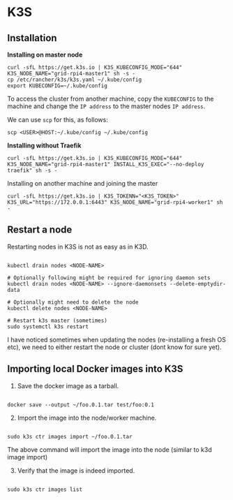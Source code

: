 # K3S

## Installation

**Installing on master node**

```shell
curl -sfL https://get.k3s.io | K3S_KUBECONFIG_MODE="644" K3S_NODE_NAME="grid-rpi4-master1" sh -s -
cp /etc/rancher/k3s/k3s.yaml ~/.kube/config
export KUBECONFIG=~/.kube/config
```

To access the cluster from another machine, copy the `KUBECONFIG` to the machine and change the
`IP address` to the master nodes `IP address`.

We can use `scp` for this, as follows:

`scp <USER>@HOST:~/.kube/config ~/.kube/config`

**Installing without Traefik**

`curl -sfL https://get.k3s.io | K3S_KUBECONFIG_MODE="644" K3S_NODE_NAME="grid-rpi4-master1" INSTALL_K3S_EXEC="--no-deploy traefik" sh -s -`


Installing on another machine and joining the master

`curl -sfL https://get.k3s.io | K3S_TOKENN="<K3S_TOKEN>" K3S_URL="https://172.0.0.1:6443" K3S_NODE_NAME="grid-rpi4-worker1" sh -`


## Restart a node

Restarting nodes in K3S is not as easy as in K3D.

```shell

kubectl drain nodes <NODE-NAME>

# Optionally following might be required for ignoring daemon sets
kubectl drain nodes <NODE-NAME> --ignore-daemonsets --delete-emptydir-data

# Optionally might need to delete the node
kubectl delete nodes <NODE-NAME>

# Restart k3s master (sometimes)
sudo systemctl k3s restart
```

I have noticed sometimes when updating the nodes (re-installing a fresh OS etc), we need to either restart the node or cluster (dont know for sure yet).


## Importing local Docker images into K3S

1. Save the docker image as a tarball.

```shell

docker save --output ~/foo.0.1.tar test/foo:0.1
```

2. Import the image into the node/worker machine.

```shell

sudo k3s ctr images import ~/foo.0.1.tar
```

The above command will import the image into the node (similar to k3d image import)

3. Verify that the image is indeed imported.

```shell

sudo k3s ctr images list
```
